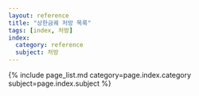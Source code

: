 ```yaml
---
layout: reference
title: "상한금궤 처방 목록"
tags: [index, 처방]
index:
  category: reference
  subject: 처방
---
```


{% include page_list.md category=page.index.category subject=page.index.subject %}
